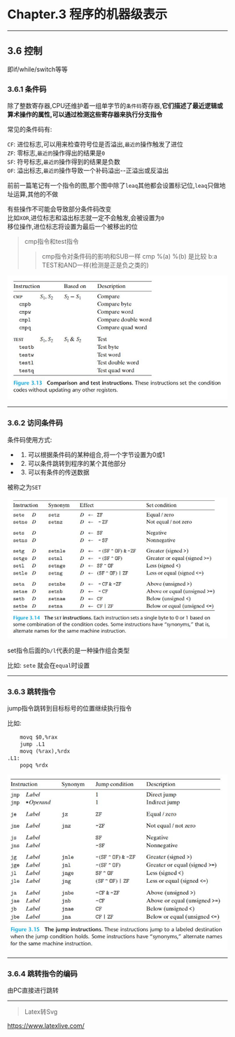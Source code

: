 # Chapter.3 程序的机器级表示

--------------

## 3.6 控制

即if/while/switch等等

### 3.6.1 条件码

除了整数寄存器,CPU还维护着一组单字节的`条件码`寄存器,**它们描述了最近逻辑或算术操作的属性,可以通过检测这些寄存器来执行分支指令**

常见的条件码有:  

`CF`: 进位标志,可以用来检查符号位是否溢出,`最近的`操作触发了进位  
`ZF`: 零标志,`最近的`操作得出的结果是`0`  
`SF`: 符号标志,`最近的`操作得到的结果是负数  
`OF`: 溢出标志,`最近的`操作导致一个补码溢出--正溢出或反溢出

前前一篇笔记有一个指令的图,那个图中除了`leaq`其他都会设置标记位,`leaq`只做地址运算,其他的不做

有些操作不可能会导致部分条件码改变  
比如`XOR`,进位标志和溢出标志就一定不会触发,会被设置为`0`  
移位操作,进位标志将设置为最后一个被移出的位

> cmp指令和test指令
>> cmp指令对条件码的影响和SUB一样  cmp  %(a) %(b)   是比较 b:a
>> TEST和AND一样(检测是正是负之类的)  

![](s1.jpg)

--------------

### 3.6.2 访问条件码

条件码使用方式:  

- 1. 可以根据条件码的某种组合,将一个字节设置为0或1
- 2. 可以条件跳转到程序的某个其他部分
- 3. 可以有条件的传送数据

被称之为`SET`

![](s2.jpg)

set指令后面的`b/l`代表的是一种操作组合类型

比如: `sete` 就会在`equal`时设置


--------------

### 3.6.3 跳转指令

jump指令跳转到目标标号的位置继续执行指令

比如:  

```
    movq $0,%rax
    jump .L1
    movq (%rax),%rdx
.L1:
    popq %rdx
```  

![](s3.jpg)

--------------

### 3.6.4 跳转指令的编码

由PC直接进行跳转

--------------


> Latex转Svg

https://www.latexlive.com/